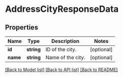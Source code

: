 # AddressCityResponseData

## Properties
Name | Type | Description | Notes
------------ | ------------- | ------------- | -------------
**id** | **string** | ID of the city. | [optional] 
**name** | **string** | Name of the city. | [optional] 

[[Back to Model list]](../README.md#documentation-for-models) [[Back to API list]](../README.md#documentation-for-api-endpoints) [[Back to README]](../README.md)


